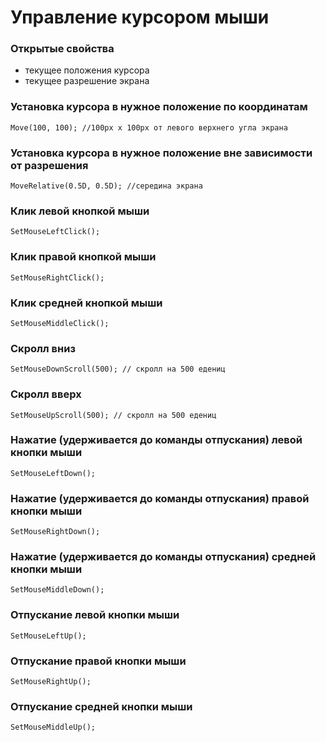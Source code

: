 # Управление курсором мыши

### Открытые свойства
 - текущее положения курсора
 - текущее разрешение экрана

### Установка курсора в нужное положение по координатам
```
Move(100, 100); //100px x 100px от левого верхнего угла экрана
``` 
### Установка курсора в нужное положение вне зависимости от разрешения
```
MoveRelative(0.5D, 0.5D); //середина экрана
``` 
### Клик левой кнопкой мыши
```
SetMouseLeftClick();
```
### Клик правой кнопкой мыши
```
SetMouseRightClick();
```
### Клик средней кнопкой мыши
```
SetMouseMiddleClick();
```
### Скролл вниз
```
SetMouseDownScroll(500); // скролл на 500 едениц
```
### Скролл вверх
```
SetMouseUpScroll(500); // скролл на 500 едениц
```
### Нажатие (удерживается до команды отпускания) левой кнопки мыши
```
SetMouseLeftDown();
```
### Нажатие (удерживается до команды отпускания) правой кнопки мыши
```
SetMouseRightDown();
```
### Нажатие (удерживается до команды отпускания) средней кнопки мыши
```
SetMouseMiddleDown();
```
### Отпускание левой кнопки мыши
```
SetMouseLeftUp();
```
### Отпускание правой кнопки мыши
```
SetMouseRightUp();
```
### Отпускание средней кнопки мыши
```
SetMouseMiddleUp();
```